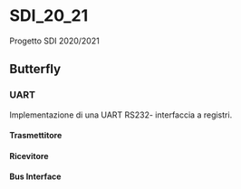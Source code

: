 # SDI_20_21
Progetto SDI 2020/2021
## Butterfly
### UART
Implementazione di una UART RS232- interfaccia a registri.
#### Trasmettitore
#### Ricevitore
#### Bus Interface
